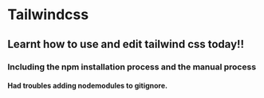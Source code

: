 # Tailwindcss
## Learnt how to use and edit tailwind css today!!
### Including the npm installation process and the manual process
#### Had troubles adding nodemodules to gitignore.
